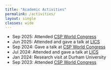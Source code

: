 ```yaml
---
title: "Academic Activities"
permalink: /activities/
layout: single
classes: wide
---
```


- Sep 2025: Attended [CSP World Congress](https://cspworldcongress.org/)
- Jun 2025: Attended and gave a talk at [LICS](https://lics.siglog.org/lics25/)
- Sep 2024: Gave a talk at [CSP World Congress](https://cspworldcongress.org/2024/)
- Jul 2024: Attended and gave a talk at [LICS](https://lics.siglog.org/lics24/)
- Jan 2024: Research visit at Durham University
- Sep 2023: Attended [CSP World Congress](https://cspworldcongress.org/2023/)

